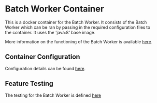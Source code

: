 # Batch Worker Container

This is a docker container for the Batch Worker. It consists of the Batch Worker which can be ran by passing in the required configuration files to the container. It uses the 'java:8' base image.

More information on the functioning of the Batch Worker is available [here](https://github.hpe.com/caf/worker-batch).

## Container Configuration

Configuration details can be found [here](https://github.hpe.com/caf/chateau/tree/develop/services/batch-worker/configuration-files).

## Feature Testing
The testing for the Batch Worker is defined [here](testcases)
